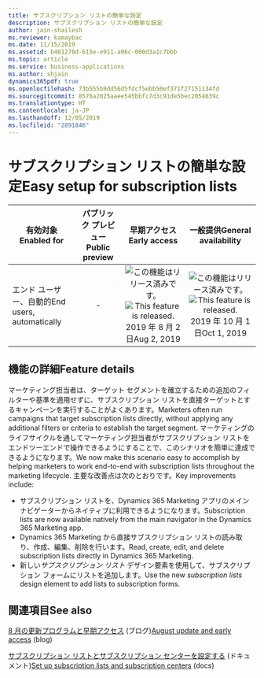 ```yaml
---
title: サブスクリプション リストの簡単な設定
description: サブスクリプション リストの簡単な設定
author: jain-shailesh
ms.reviewer: kamaybac
ms.date: 11/15/2019
ms.assetid: b461278d-615e-e911-a96c-000d3a1c7bbb
ms.topic: article
ms.service: business-applications
ms.author: shjain
dynamics365pdf: true
ms.openlocfilehash: 73b555b9dd56d5fdcf5ebb50ef371f27151134fd
ms.sourcegitcommit: 8576a2025aaee545bbfc7d3c91de5bec2054639c
ms.translationtype: HT
ms.contentlocale: ja-JP
ms.lasthandoff: 12/05/2019
ms.locfileid: "2891846"
---
```

# <a name="easy-setup-for-subscription-lists"></a><span data-ttu-id="128ee-103">サブスクリプション リストの簡単な設定</span><span class="sxs-lookup"><span data-stu-id="128ee-103">Easy setup for subscription lists</span></span>


| <span data-ttu-id="128ee-104">有効対象</span><span class="sxs-lookup"><span data-stu-id="128ee-104">Enabled for</span></span>    |  <span data-ttu-id="128ee-105">パブリック プレビュー</span><span class="sxs-lookup"><span data-stu-id="128ee-105">Public preview</span></span> | <span data-ttu-id="128ee-106">早期アクセス</span><span class="sxs-lookup"><span data-stu-id="128ee-106">Early access</span></span> | <span data-ttu-id="128ee-107">一般提供</span><span class="sxs-lookup"><span data-stu-id="128ee-107">General availability</span></span> | 
| ---------- | :----------: |:----------: |:----------: |
|<span data-ttu-id="128ee-108">エンド ユーザー、自動的</span><span class="sxs-lookup"><span data-stu-id="128ee-108">End users, automatically</span></span>|-|<span data-ttu-id="128ee-109">![この機能はリリース済みです。](/dynamics365-release-plan/media/green-checkmark.png "この機能はリリース済みです。")</span><span class="sxs-lookup"><span data-stu-id="128ee-109">![This feature is released.](/dynamics365-release-plan/media/green-checkmark.png "This feature is released.")</span></span> <span data-ttu-id="128ee-110">2019 年 8 月 2 日</span><span class="sxs-lookup"><span data-stu-id="128ee-110">Aug 2, 2019</span></span>| <span data-ttu-id="128ee-111">![この機能はリリース済みです。](/dynamics365-release-plan/media/green-checkmark.png "この機能はリリース済みです。")</span><span class="sxs-lookup"><span data-stu-id="128ee-111">![This feature is released.](/dynamics365-release-plan/media/green-checkmark.png "This feature is released.")</span></span> <span data-ttu-id="128ee-112">2019 年 10 月 1 日</span><span class="sxs-lookup"><span data-stu-id="128ee-112">Oct 1, 2019</span></span>|






## <a name="feature-details"></a><span data-ttu-id="128ee-113">機能の詳細</span><span class="sxs-lookup"><span data-stu-id="128ee-113">Feature details</span></span>
<!--feature detail start -->
<span data-ttu-id="128ee-114">マーケティング担当者は、ターゲット セグメントを確立するための追加のフィルターや基準を適用せずに、サブスクリプション リストを直接ターゲットとするキャンペーンを実行することがよくあります。</span><span class="sxs-lookup"><span data-stu-id="128ee-114">Marketers often run campaigns that target subscription lists directly, without applying any additional filters or criteria to establish the target segment.</span></span> <span data-ttu-id="128ee-115">マーケティングのライフサイクルを通してマーケティング担当者がサブスクリプション リストをエンドツーエンドで操作できるようにすることで、このシナリオを簡単に達成できるようになります。</span><span class="sxs-lookup"><span data-stu-id="128ee-115">We now make this scenario easy to accomplish by helping marketers to work end-to-end with subscription lists throughout the marketing lifecycle.</span></span> <span data-ttu-id="128ee-116">主要な改善点は次のとおりです。</span><span class="sxs-lookup"><span data-stu-id="128ee-116">Key improvements include:</span></span>

-  <span data-ttu-id="128ee-117">サブスクリプション リストを、Dynamics 365 Marketing アプリのメイン ナビゲーターからネイティブに利用できるようになります。</span><span class="sxs-lookup"><span data-stu-id="128ee-117">Subscription lists are now available natively from the main navigator in the Dynamics 365 Marketing app.</span></span>
-  <span data-ttu-id="128ee-118">Dynamics 365 Marketing から直接サブスクリプション リストの読み取り、作成、編集、削除を行います。</span><span class="sxs-lookup"><span data-stu-id="128ee-118">Read, create, edit, and delete subscription lists directly in Dynamics 365 Marketing.</span></span>
-  <span data-ttu-id="128ee-119">新しい*サブスクリプション リスト* デザイン要素を使用して、サブスクリプション フォームにリストを追加します。</span><span class="sxs-lookup"><span data-stu-id="128ee-119">Use the new *subscription lists* design element to add lists to subscription forms.</span></span>
<!--feature detail end -->










## <a name="see-also"></a><span data-ttu-id="128ee-120">関連項目</span><span class="sxs-lookup"><span data-stu-id="128ee-120">See also</span></span>

<span data-ttu-id="128ee-121">[8 月の更新プログラムと早期アクセス](https://cloudblogs.microsoft.com/dynamics365/it/2019/08/03/dynamics-365-for-marketing-august-update-and-early-access-are-rolling-out-now/) (ブログ)</span><span class="sxs-lookup"><span data-stu-id="128ee-121">[August update and early access](https://cloudblogs.microsoft.com/dynamics365/it/2019/08/03/dynamics-365-for-marketing-august-update-and-early-access-are-rolling-out-now/) (blog)</span></span>

<span data-ttu-id="128ee-122">[サブスクリプション リストとサブスクリプション センターを設定する](https://docs.microsoft.com/dynamics365/customer-engagement/marketing/easy-subscription-lists) (ドキュメント)</span><span class="sxs-lookup"><span data-stu-id="128ee-122">[Set up subscription lists and subscription centers](https://docs.microsoft.com/dynamics365/customer-engagement/marketing/easy-subscription-lists) (docs)</span></span>
